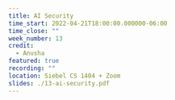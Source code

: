 ```yaml
---
title: AI Security
time_start: 2022-04-21T18:00:00.000000-06:00
time_close: ""
week_number: 13
credit:
  - Anusha
featured: true
recording: "" 
location: Siebel CS 1404 + Zoom
slides: ./13-ai-security.pdf
---
```

